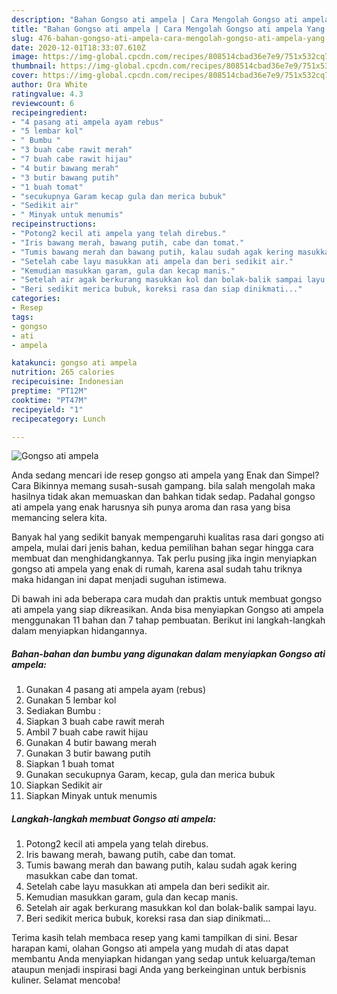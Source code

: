 ```yaml
---
description: "Bahan Gongso ati ampela | Cara Mengolah Gongso ati ampela Yang Enak Banget"
title: "Bahan Gongso ati ampela | Cara Mengolah Gongso ati ampela Yang Enak Banget"
slug: 476-bahan-gongso-ati-ampela-cara-mengolah-gongso-ati-ampela-yang-enak-banget
date: 2020-12-01T18:33:07.610Z
image: https://img-global.cpcdn.com/recipes/808514cbad36e7e9/751x532cq70/gongso-ati-ampela-foto-resep-utama.jpg
thumbnail: https://img-global.cpcdn.com/recipes/808514cbad36e7e9/751x532cq70/gongso-ati-ampela-foto-resep-utama.jpg
cover: https://img-global.cpcdn.com/recipes/808514cbad36e7e9/751x532cq70/gongso-ati-ampela-foto-resep-utama.jpg
author: Ora White
ratingvalue: 4.3
reviewcount: 6
recipeingredient:
- "4 pasang ati ampela ayam rebus"
- "5 lembar kol"
- " Bumbu "
- "3 buah cabe rawit merah"
- "7 buah cabe rawit hijau"
- "4 butir bawang merah"
- "3 butir bawang putih"
- "1 buah tomat"
- "secukupnya Garam kecap gula dan merica bubuk"
- "Sedikit air"
- " Minyak untuk menumis"
recipeinstructions:
- "Potong2 kecil ati ampela yang telah direbus."
- "Iris bawang merah, bawang putih, cabe dan tomat."
- "Tumis bawang merah dan bawang putih, kalau sudah agak kering masukkan cabe dan tomat."
- "Setelah cabe layu masukkan ati ampela dan beri sedikit air."
- "Kemudian masukkan garam, gula dan kecap manis."
- "Setelah air agak berkurang masukkan kol dan bolak-balik sampai layu."
- "Beri sedikit merica bubuk, koreksi rasa dan siap dinikmati..."
categories:
- Resep
tags:
- gongso
- ati
- ampela

katakunci: gongso ati ampela 
nutrition: 265 calories
recipecuisine: Indonesian
preptime: "PT12M"
cooktime: "PT47M"
recipeyield: "1"
recipecategory: Lunch

---
```



![Gongso ati ampela](https://img-global.cpcdn.com/recipes/808514cbad36e7e9/751x532cq70/gongso-ati-ampela-foto-resep-utama.jpg)

Anda sedang mencari ide resep gongso ati ampela yang Enak dan Simpel? Cara Bikinnya memang susah-susah gampang. bila salah mengolah maka hasilnya tidak akan memuaskan dan bahkan tidak sedap. Padahal gongso ati ampela yang enak harusnya sih punya aroma dan rasa yang bisa memancing selera kita.



Banyak hal yang sedikit banyak mempengaruhi kualitas rasa dari gongso ati ampela, mulai dari jenis bahan, kedua pemilihan bahan segar hingga cara membuat dan menghidangkannya. Tak perlu pusing jika ingin menyiapkan gongso ati ampela yang enak di rumah, karena asal sudah tahu triknya maka hidangan ini dapat menjadi suguhan istimewa.


Di bawah ini ada beberapa cara mudah dan praktis untuk membuat gongso ati ampela yang siap dikreasikan. Anda bisa menyiapkan Gongso ati ampela menggunakan 11 bahan dan 7 tahap pembuatan. Berikut ini langkah-langkah dalam menyiapkan hidangannya.

<!--inarticleads1-->

##### Bahan-bahan dan bumbu yang digunakan dalam menyiapkan Gongso ati ampela:

1. Gunakan 4 pasang ati ampela ayam (rebus)
1. Gunakan 5 lembar kol
1. Sediakan  Bumbu :
1. Siapkan 3 buah cabe rawit merah
1. Ambil 7 buah cabe rawit hijau
1. Gunakan 4 butir bawang merah
1. Gunakan 3 butir bawang putih
1. Siapkan 1 buah tomat
1. Gunakan secukupnya Garam, kecap, gula dan merica bubuk
1. Siapkan Sedikit air
1. Siapkan  Minyak untuk menumis




<!--inarticleads2-->

##### Langkah-langkah membuat Gongso ati ampela:

1. Potong2 kecil ati ampela yang telah direbus.
1. Iris bawang merah, bawang putih, cabe dan tomat.
1. Tumis bawang merah dan bawang putih, kalau sudah agak kering masukkan cabe dan tomat.
1. Setelah cabe layu masukkan ati ampela dan beri sedikit air.
1. Kemudian masukkan garam, gula dan kecap manis.
1. Setelah air agak berkurang masukkan kol dan bolak-balik sampai layu.
1. Beri sedikit merica bubuk, koreksi rasa dan siap dinikmati...




Terima kasih telah membaca resep yang kami tampilkan di sini. Besar harapan kami, olahan Gongso ati ampela yang mudah di atas dapat membantu Anda menyiapkan hidangan yang sedap untuk keluarga/teman ataupun menjadi inspirasi bagi Anda yang berkeinginan untuk berbisnis kuliner. Selamat mencoba!
